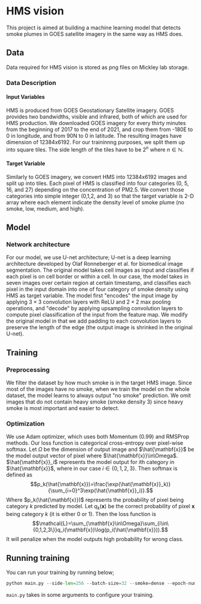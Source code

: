# HMS vision
This project is aimed at building a machine learning model that detects smoke plumes in GOES satellite imagery in the same way as HMS does.

## Data
Data required for HMS vision is stored as png files on Mickley lab storage. 

### Data Description
#### Input Variables
HMS is produced from GOES Geostationary Satellite imagery. GOES provides two bandwidths, visible and infrared, both of which are used for HMS production. We downloaded GOES imagery for every thirty minutes from the beginning of 2017 to the end of 2021, and crop them from -180E to 0 in longitude, and from 90N to 0 in latitude. The resulting images have dimension of 12384x6192. For our traininnng purposes, we split them up into square tiles. The side length of the tiles have to be $2^n$ where $n\in\mathbb{N}$.

#### Target Variable
Similarly to GOES imagery, we convert HMS into 12384x6192 images and split up into tiles. Each pixel of HMS is classified into four categories (0, 5, 16, and 27) depending on the concentration of PM2.5. We convert those categories into simple integer (0,1,2, and 3) so that the target variable is 2-D array where each element indicate the density level of smoke plume (no smoke, low, medium, and high).

## Model
### Network architecture
For our model, we use U-net architecture; U-net is a deep learning architecture developed by Olaf Ronneberger et al. for biomedical image segmentation. The original model takes cell images as input and classifies if each pixel is on cell border or within a cell. In our case, the model takes in seven images over certain region at certain timestamp, and classifies each pixel in the input domain into one of four category of smoke density using HMS as target variable. The model first "encodes" the input image by applying $3\times3$ convolution layers with ReLU and $2\times2$ max pooling operations, and "decode" by applying upsampling convolution layers to compute pixel classification of the input from the feature map. We modify the original model in that we add padding to each convolution layers to preserve the length of the edge (the output image is shrinked in the original U-net).

## Training
### Preprocessing
We filter the dataset by how much smoke is in the target HMS image. Since most of the images have no smoke, when we train the model on the whole dataset, the model learns to always output "no smoke" prediction. We omit images that do not contain heavy smoke (smoke density 3) since heavy smoke is most important and easier to detect.
### Optimization
We use Adam optimizer, which uses both Momentum (0.99) and RMSProp methods. Our loss function is categorical cross-entropy over pixel-wise softmax. Let $\Omega$ be the dimension of output image and $\hat{\mathbf{x}}$ be the model output vector of pixel where $\hat{\mathbf{x}}\in\Omega$. $\hat{\mathbf{x}}_i$ represents the model output for $i$th category in $\hat{\mathbf{x}}$, where in our case $i\in\{0,1,2,3\}$. Then softmax is defined as 
$$p_k(\hat{\mathbf{x}})=\frac{\exp(\hat{\mathbf{x}}_k)}{\sum_{i=0}^3\exp(\hat{\mathbf{x}}_i)}.$$
Where $p_k(\hat{\mathbf{x}})$ represents the probability of pixel being category $k$ predicted by model. Let $q_k(\mathbf{x})$ be the correct probability of pixel $\mathbf{x}$ being category $k$ (it is either $0$ or $1$). Then the loss function is 
$$\mathcal{L}=\sum_{\mathbf{x}\in\Omega}\sum_{i\in\{0,1,2,3\}}q_i(\mathbf{x})\log(p_i(\hat{\mathbf{x}})).$$
It will penalize when the model outputs high probability for wrong class.


## Running training
You can run your training by running below;
```python
python main.py --side-len=256 --batch-size=32 --smoke=dense --epoch-num=20 > log_train_$(date "+%Y.%m.%d-%H.%M.%S").txt 2>&1
```
`main.py` takes in some arguments to configure your training.
